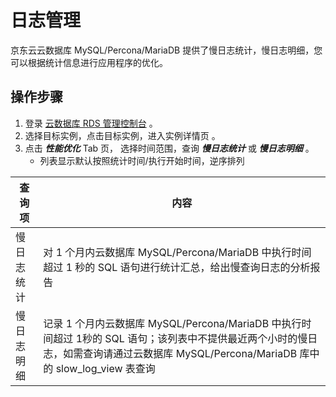 # 日志管理
京东云云数据库 MySQL/Percona/MariaDB 提供了慢日志统计，慢日志明细，您可以根据统计信息进行应用程序的优化。

## 操作步骤
1. 登录 [云数据库 RDS 管理控制台](https://rds-console.jdcloud.com/database) 。    
2. 选择目标实例，点击目标实例，进入实例详情页 。  
3. 点击 ***性能优化*** Tab 页， 选择时间范围，查询 ***慢日志统计*** 或 ***慢日志明细*** 。
    * 列表显示默认按照统计时间/执行开始时间，逆序排列

|查询项|内容|
|---|---|
|慢日志统计|对 1 个月内云数据库 MySQL/Percona/MariaDB 中执行时间超过 1 秒的 SQL 语句进行统计汇总，给出慢查询日志的分析报告|
|慢日志明细|记录 1 个月内云数据库 MySQL/Percona/MariaDB 中执行时间超过 1秒的 SQL 语句；该列表中不提供最近两个小时的慢日志，如需查询请通过云数据库 MySQL/Percona/MariaDB 库中的 slow_log_view 表查询|
